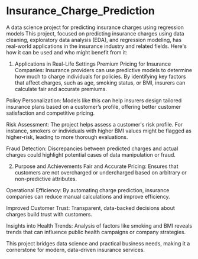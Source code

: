 # Insurance_Charge_Prediction
A data science project for predicting insurance charges using regression models
This project, focused on predicting insurance charges using data cleaning, exploratory data analysis (EDA), and regression modeling, has real-world applications in the insurance industry and related fields. Here's how it can be used and who might benefit from it:

1. Applications in Real-Life Settings
Premium Pricing for Insurance Companies:
Insurance providers can use predictive models to determine how much to charge individuals for policies. By identifying key factors that affect charges, such as age, smoking status, or BMI, insurers can calculate fair and accurate premiums.

Policy Personalization:
Models like this can help insurers design tailored insurance plans based on a customer’s profile, offering better customer satisfaction and competitive pricing.

Risk Assessment:
The project helps assess a customer's risk profile. For instance, smokers or individuals with higher BMI values might be flagged as higher-risk, leading to more thorough evaluations.

Fraud Detection:
Discrepancies between predicted charges and actual charges could highlight potential cases of data manipulation or fraud.

2. Purpose and Achievements
Fair and Accurate Pricing:
Ensures that customers are not overcharged or undercharged based on arbitrary or non-predictive attributes.

Operational Efficiency:
By automating charge prediction, insurance companies can reduce manual calculations and improve efficiency.

Improved Customer Trust:
Transparent, data-backed decisions about charges build trust with customers.

Insights into Health Trends:
Analysis of factors like smoking and BMI reveals trends that can influence public health campaigns or company strategies.

This project bridges data science and practical business needs, making it a cornerstone for modern, data-driven insurance services.
